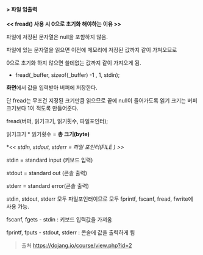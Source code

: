 #### > 파일 입출력



**<< fread() 사용 시 0으로 초기화 해야하는 이유 >>**

파일에 저장된 문자열은 null을 포함하지 않음.

파일에 있는 문자열을 읽으면 이전에 메모리에 저장된 값까지 같이 가져오므로

0으로 초기화 하지 않으면 쓸데없는 값까지 같이 가져오게 됨. 



* fread(_buffer, sizeof(_buffer) -1 , 1, stdin);

**화면**에서 값을 입력받아 버퍼에 저장한다.

단 fread는 무조건 지정된 크기만큼 읽으므로 끝에 null이 들어가도록 읽기 크기는 버퍼 크기보다 1이 적도록 만들어준다.

fread(버퍼, 읽기크기, 읽기횟수, 파일포인터);

읽기크기 * 읽기횟수 = **총 크기(byte)**

   

   

**<< stdin, stdout, stderr = 파일 포인터(FILE *) >>**

stdin = standard input (키보드 입력)

stdout = standard out (콘솔 출력)

stderr = standard error(콘솔 출력)

   

stdin, stdout, stderr 모두 파일포인터이므로 모두 fprintf, fscanf, fread, fwrite에 사용 가능.

   

fscanf, fgets - stdin : 키보드 입력값을 가져옴

fprintf, fputs - stdout, stderr : 콘솔에 값을 출력하게 됨

  



>  출처  https://dojang.io/course/view.php?id=2



  